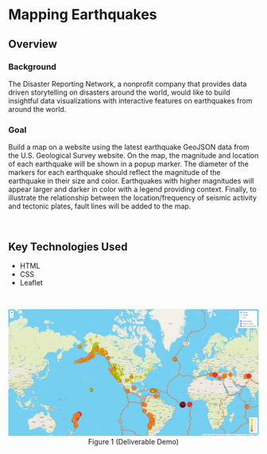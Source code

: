 # Mapping Earthquakes

## Overview

### Background
The Disaster Reporting Network, a nonprofit company that provides data driven storytelling on disasters around the world, would like to build insightful data visualizations with interactive features on earthquakes from around the world. 

### Goal
Build a map on a website using the latest earthquake GeoJSON data from the U.S. Geological Survey website. On the map, the magnitude and location of each earthquake will be shown in a popup marker. The diameter of the markers for each earthquake should reflect the magnitude of the earthquake in their size and color. Earthquakes with higher magnitudes will appear larger and darker in color with a legend providing context. Finally, to illustrate the relationship between the location/frequency of seismic activity and tectonic plates, fault lines will be added to the map.

</br>

## Key Technologies Used
- HTML 
- CSS
- Leaflet

<br>

<p align="center">
    <img src="demo.png">
    Figure 1 (Deliverable Demo)
</p>
